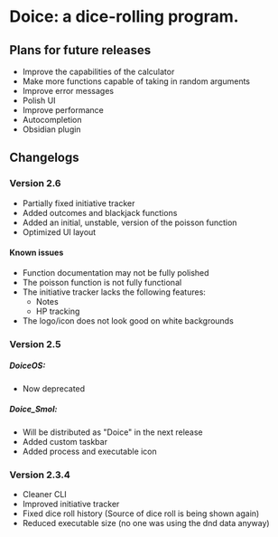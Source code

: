 # Doice: a dice-rolling program.

## Plans for future releases

- Improve the capabilities of the calculator
- Make more functions capable of taking in random arguments
- Improve error messages
- Polish UI
- Improve performance
- Autocompletion
- Obsidian plugin

## Changelogs

### Version 2.6

- Partially fixed initiative tracker
- Added outcomes and blackjack functions
- Added an initial, unstable, version of the poisson function
- Optimized UI layout

#### Known issues

- Function documentation may not be fully polished
- The poisson function is not fully functional
- The initiative tracker lacks the following features:
    - Notes
    - HP tracking
- The logo/icon does not look good on white backgrounds

### Version 2.5

##### DoiceOS:

- Now deprecated

##### Doice_Smol:

- Will be distributed as "Doice" in the next release
- Added custom taskbar
- Added process and executable icon

### Version 2.3.4

- Cleaner CLI
- Improved initiative tracker
- Fixed dice roll history (Source of dice roll is being shown again)
- Reduced executable size (no one was using the dnd data anyway)
